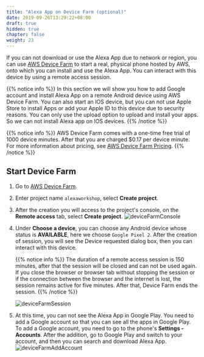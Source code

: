 ```yaml
---
title: "Alexa App on Device Farm (optional)"
date: 2019-09-26T13:29:22+08:00
draft: true
hidden: true
chapter: false
weight: 23
---
```


If you can not download or use the Alexa App due to network or region, you can use [AWS Device Farm](https://aws.amazon.com/device-farm/) to start a real, physical phone hosted by AWS, onto which you can install and use the Alexa App. You can interact with this device by using a remote access session.  

{{% notice info %}}
In this section we will show you how to add Google account and install Alexa App on a remote Android device using AWS Device Farm. You can also start an IOS device, but you can not use Apple Store to install Apps or add your Apple ID to this device due to security reasons. You can only use the upload option to upload and install your apps. So we can not install Alexa app on IOS devices.
{{% /notice %}}

{{% notice info %}}
AWS Device Farm comes with a one-time free trial of 1000 device minutes. After that you are charged $0.17 per device minute. For more information about pricing, see [AWS Device Farm Pricing](https://aws.amazon.com/device-farm/pricing/). 
{{% /notice %}}

## Start Device Farm
1. Go to [AWS Device Farm](https://us-west-2.console.aws.amazon.com/devicefarm/home?region=us-east-1#/projects).

1. Enter project name `alexaworkshop`, select **Create project**.

1. After the creation you will access to the project's console, on the **Remote access** tab, select **Create project**.
    ![deviceFarmConsole](/images/getting-started/device-farm-console.png)

1. Under **Choose a device**, you can choose any Android device whose status is **AVAILABLE**, here we choose `Google Pixel 2`. After the creation of session, you will see the Device requested dialog box, then you can interact with this device.

    {{% notice info %}}
The duration of a remote access session is 150 minutes, after that the session will be closed and can not be used again.
If you close the browser or browser tab without stopping the session or if the connection between the browser and the internet is lost, the session remains active for five minutes. After that, Device Farm ends the session. 
    {{% /notice %}}

    ![deviceFarmSession](/images/getting-started/device-farm-create-session.png)

1. At this time, you can not see the Alexa App in Google Play. You need to add a Google account so that you can see all the apps in Google Play. To add a Google account, you need to go to the phone's **Settings - Accounts**. After the addition, go to Google Play and switch to your account, and then you can search and download Alexa App. 
    ![deviceFarmAddAccount](/images/getting-started/device-farm-add-account.png)

